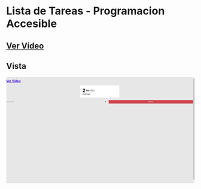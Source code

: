 # Lista de Tareas - Programacion Accesible

## [Ver Vídeo](https://youtu.be/URk526D9mls)
## Vista
![View](view.jpg)
